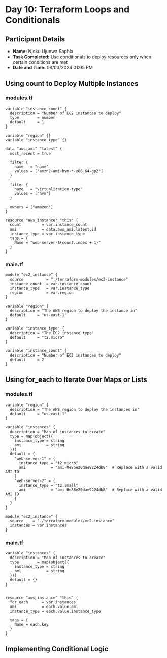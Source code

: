 # Day 10: Terraform Loops and Conditionals

## Participant Details

- **Name:** Njoku Ujunwa Sophia 
- **Task Completed:** Use conditionals to deploy resources only when certain conditions are met
- **Date and Time:** 09/03/2024 01:05 PM

## Using count to Deploy Multiple Instances
### modules.tf
```hcl
variable "instance_count" {
  description = "Number of EC2 instances to deploy"
  type        = number
  default     = 1
}

variable "region" {}
variable "instance_type" {}

data "aws_ami" "latest" {
  most_recent = true

  filter {
    name   = "name"
    values = ["amzn2-ami-hvm-*-x86_64-gp2"]
  }

  filter {
    name   = "virtualization-type"
    values = ["hvm"]
  }

  owners = ["amazon"]
}

resource "aws_instance" "this" {
  count         = var.instance_count
  ami           = data.aws_ami.latest.id
  instance_type = var.instance_type
  tags = {
    Name = "web-server-${count.index + 1}"
  }
}
```
### main.tf
```hcl
module "ec2_instance" {
  source          = "./terraform-modules/ec2-instance"
  instance_count  = var.instance_count
  instance_type   = var.instance_type
  region          = var.region
}

variable "region" {
  description = "The AWS region to deploy the instance in"
  default     = "us-east-1"
}

variable "instance_type" {
  description = "The EC2 instance type"
  default     = "t2.micro"
}

variable "instance_count" {
  description = "Number of EC2 instances to deploy"
  default     = 2
}
```


## Using for_each to Iterate Over Maps or Lists
### modules.tf
```hcl
variable "region" {
  description = "The AWS region to deploy the instances in"
  default     = "us-east-1"
}

variable "instances" {
  description = "Map of instances to create"
  type = map(object({
    instance_type = string
    ami           = string
  }))
  default = {
    "web-server-1" = {
      instance_type = "t2.micro"
      ami           = "ami-0e86e20dae9224db8"  # Replace with a valid AMI ID
    }
    "web-server-2" = {
      instance_type = "t2.small"
      ami           = "ami-0e86e20dae9224db8"  # Replace with a valid AMI ID
    }
  }
}

module "ec2_instance" {
  source    = "./terraform-modules/ec2-instance"
  instances = var.instances
}
```
### main.tf
```hcl
variable "instances" {
  description = "Map of instances to create"
  type        = map(object({
    instance_type = string
    ami           = string
  }))
  default = {}
}


resource "aws_instance" "this" {
  for_each      = var.instances
  ami           = each.value.ami
  instance_type = each.value.instance_type

  tags = {
    Name = each.key
  }
}
```


## Implementing Conditional Logic


